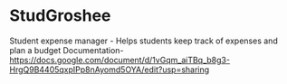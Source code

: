 # StudGroshee
Student expense manager - Helps students keep track of expenses and plan a budget
Documentation- https://docs.google.com/document/d/1vGqm_aiTBq_b8g3-HrgQ9B4405qxpIPp8nAyomd5OYA/edit?usp=sharing
